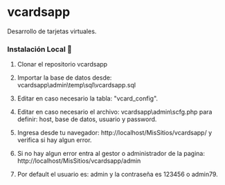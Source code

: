 # vcardsapp
Desarrollo de tarjetas virtuales.

### Instalación Local 🔧

1. Clonar el repositorio vcardsapp

2. Importar la base de datos desde: vcardsapp\admin\temp\sql\vcardsapp.sql

3. Editar en caso necesario la tabla: "vcard_config".

4. Editar en caso necesario el archivo: vcardsapp\admin\scfg.php para definir: host, base de datos, usuario y password.

5. Ingresa desde tu navegador: http://localhost/MisSitios/vcardsapp/ y verifica si hay algun error.

6. Si no hay algun error entra al gestor o administrador de la pagina: http://localhost/MisSitios/vcardsapp/admin

7. Por default el usuario es: admin y la contraseña es 123456 o admin79.


